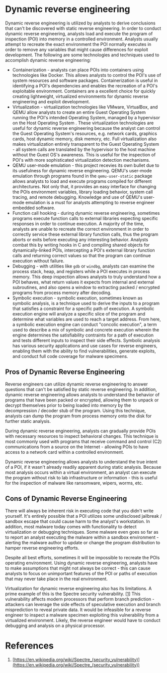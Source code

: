 # Dynamic reverse engineering

Dynamic reverse engineering is utilized by analysts to derive conclusions that
can't be discovered with static reverse engineering. In order to conduct
dynamic reverse engineering, analysts load and execute the program of
inspection (POI) into memory in a controlled environment. Analysts usually
attempt to recreate the exact environment the POI normally executes in order to
remove any variables that might cause differences for exploit development. The
following are some technologies and techniques used to accomplish dynamic
reverse engineering:

* Containerization - analysts can place POIs into containers using technologies
like Docker. This allows analysts to control the POI's use of system resources
and software packages. Containerization is useful in identifying a POI's
dependencies and enables the recreation of a POI's exploitable environment.
Containers are a excellent choice for quickly creating lightweight, virtualized
environments for dynamic reverse engineering and exploit development.
* Virtualization - virtualization technologies like VMware, VirtualBox, and QEMU
allow analysts to create an entire Guest Operating System running the POI's
intended Operating System, managed by a hypervisor on the Host Operating System
. These virtualization technologies are useful for dynamic reverse engineering
because the analyst can control the Guest Operating System's resources, e.g.
network cards, graphics cards, host dynamic memory, disk memory, etc. Full
virtualization also makes virtualization entirely transparent to the Guest
Operating System - all system calls are translated by the hypervisor to the
host machine without the Guest OS's awareness. This is useful for the
inspection of POI's with more sophisticated virtualization detection
mechanisms.
* QEMU user-mode emulation - this project recevies its own bullet due to its
usefulness for dynamic reverse engineering. QEMU's user-mode emulation through
programs found in the `qemu-user-static` package allows analysts to load and
execute programs compiled for different architectures. Not only that, it
provides an easy interface for changing the POIs environment variables, library
loading behavior, system call tracing, and remote debugging. Knowledge and use
of QEMU's user-mode emulation is a must for analysts attempting to reverse
engineer embedded software.
* Function call hooking - during dynamic reverse engineering, sometimes
programs execute function calls to external libraries expecting specific
responses in order to continue execution. A majority of the time, analysts are
unable to recreate the correct environment in order to correctly service these
external library function calls, thus the program aborts or exits before
executing any interesting behavior. Analysts combat this by writing hooks in C
and compiling shared objects for dynamically-linked POIs, intercepting a POI's
external library function calls and returning correct values so that the
program can continue execution without failure.
* Debugging - with utilities like `gdb` or `windbg`, analysts can examine the
process stack, heap, and registers while a POI executes in process memory. This
deep inspection allows analysts to truly understand how a POI behaves, what
return values it expects from internal and external subroutines, and also opens
a window to extracting packed / encrypted programs from process memory after
decoding.
* Symbolic execution - symbolic execution, sometimes known as symbolic
analysis, is a technique used to derive the inputs to a program that satisfies
a constraint for a specific path of execution. A symbolic execution engine will
analyze a specific slice of the program and determine what variables are used
to reach a target address. From here, a symbolic execution engine can conduct
"concolic execution", a term used to describe a mix of symbolic and concrete
execution wherein the engine determines the satisfiability contraints for a
path of execution and tests different inputs to inspect their side effects.
Symbolic analysis has various security applications and use cases for reverse
engineers, enabling them with the ability to find vulnerabilities, generate
exploits, and conduct full code coverage for malware specimens.

## Pros of Dynamic Reverse Engineering

Reverse engineers can utilize dynamic reverse engineering to answer questions
that can't be satisfied by static reverse engineering. In addition, dynamic
reverse engineering allows analysts to understand the behavior of programs that
have been packed or encrypted, allowing them to unpack or decrypt themselves
prior to being loaded into memory by the decompression / decoder stub of the
program. Using this technique, analysts can dump the program from process
memory onto the disk for further static analysis.

During dynamic reverse engineering, analysts can gradually provide POIs with
necessary resources to inspect behavioral changes. This technique is most
commonly used with programs that receive command and control (C2)
communications from a source on the Internet - allowing POIs to have access to
a network card within a controlled environment.

Dynamic reverse engineering allows analysts to understand the true intent of a
POI, if it wasn't already readily apparent during static analysis. Because most
analysis occurs within a virtual environment, an analyst can execute the
program without risk to lab infrastructure or information - this is useful for
the inspection of malware like ransomware, wipers, worms, etc.

## Cons of Dynamic Reverse Engineering

There will always be inherent risk in executing code that you didn't write
yourself. It's entirely possible that a POI utilizes some undisclosed jailbreak
/ sandbox escape that could cause harm to the analyst's workstation. In
addition, most malware today comes with functionality to detect virtualization
or debugging techniques. Some malware even goes so far as to report an
analyst executing the malware within a sandbox environment - alerting the
malware author to update or change the program distribution to hamper
reverse engineering efforts.

Despite all best efforts, sometimes it will be impossible to recreate the POIs
operating environment. Using dynamic reverse engineering, analysts have to make
assumptions that might not always be correct - this can cause analysts to focus
on unimportant features of the POI or paths of execution that may never take
place in the real environment.

Virtualization for dynamic reverse engineering also has its limitations. A
prime example of this is the Spectre security vulnerability. [[1]](#references)
This vulnerability affects modern processors that perform branch prediction -
attackers can leverage the side effects of speculative execution and branch
misprediction to reveal private data. It would be infeasible for a reverse
engineer to inspect a malware specimen exploiting this vulnerability from a
virtualized environment. Likely, the reverse engineer would have to conduct
debugging and analysis on a physical processor.

# References

1. [https://en.wikipedia.org/wiki/Spectre_(security_vulnerability)](https://en.wikipedia.org/wiki/Spectre_(security_vulnerability))
